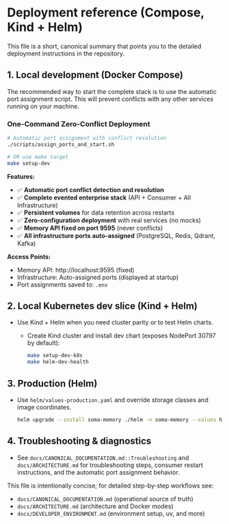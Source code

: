 # Deployment reference (Compose, Kind + Helm)

This file is a short, canonical summary that points you to the detailed
deployment instructions in the repository.

## 1. Local development (Docker Compose)

The recommended way to start the complete stack is to use the automatic port assignment script. This will prevent conflicts with any other services running on your machine.

### One-Command Zero-Conflict Deployment
```bash
# Automatic port assignment with conflict resolution
./scripts/assign_ports_and_start.sh

# OR use make target
make setup-dev
```

**Features:**
- ✅ **Automatic port conflict detection and resolution**
- ✅ **Complete evented enterprise stack** (API + Consumer + All Infrastructure)
- ✅ **Persistent volumes** for data retention across restarts
- ✅ **Zero-configuration deployment** with real services (no mocks)
- ✅ **Memory API fixed on port 9595** (never conflicts)
- ✅ **All infrastructure ports auto-assigned** (PostgreSQL, Redis, Qdrant, Kafka)

**Access Points:**
- Memory API: http://localhost:9595 (fixed)
- Infrastructure: Auto-assigned ports (displayed at startup)
- Port assignments saved to: `.env`

## 2. Local Kubernetes dev slice (Kind + Helm)

- Use Kind + Helm when you need cluster parity or to test Helm charts.

  - Create Kind cluster and install dev chart (exposes NodePort 30797 by default):
    ```bash
    make setup-dev-k8s
    make helm-dev-health
    ```

## 3. Production (Helm)

- Use `helm/values-production.yaml` and override storage classes and image coordinates.

  ```bash
  helm upgrade --install soma-memory ./helm -n soma-memory --values helm/values-production.yaml --wait
  ```

## 4. Troubleshooting & diagnostics

- See `docs/CANONICAL_DOCUMENTATION.md::Troubleshooting` and `docs/ARCHITECTURE.md` for troubleshooting steps, consumer restart instructions, and the automatic port assignment behavior.

This file is intentionally concise; for detailed step-by-step workflows see:
- `docs/CANONICAL_DOCUMENTATION.md` (operational source of truth)
- `docs/ARCHITECTURE.md` (architecture and Docker modes)
- `docs/DEVELOPER_ENVIRONMENT.md` (environment setup, uv, and more)
